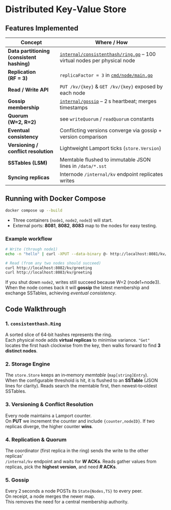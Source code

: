 # Distributed Key‑Value Store

## Features Implemented

| Concept | Where / How |
|---------|-------------|
| **Data partitioning (consistent hashing)** | [`internal/consistenthash/ring.go`](internal/consistenthash/ring.go) – 100 virtual nodes per physical node |
| **Replication (RF = 3)** | `replicaFactor = 3` in [`cmd/node/main.go`](cmd/node/main.go) |
| **Read / Write API** | `PUT /kv/{key}` & `GET /kv/{key}` exposed by each node |
| **Gossip membership** | [`internal/gossip`](internal/gossip) – 2 s heartbeat; merges timestamps |
| **Quorum (W=2, R=2)** | see `writeQuorum` / `readQuorum` constants |
| **Eventual consistency** | Conflicting versions converge via gossip + version comparison |
| **Versioning / conflict resolution** | Lightweight Lamport ticks (`store.Version`) |
| **SSTables (LSM)** | Memtable flushed to immutable JSON lines in `/data/*.sst` |
| **Syncing replicas** | Internode `/internal/kv` endpoint replicates writes |

## Running with Docker Compose

```bash
docker compose up --build
```

* Three containers (`node1`, `node2`, `node3`) will start.
* External ports: **8081**, **8082**, **8083** map to the nodes for easy testing.

### Example workflow

```bash
# Write (through node1)
echo -n "hello" | curl -XPUT --data-binary @- http://localhost:8081/kv/greeting

# Read (from any two nodes should succeed)
curl http://localhost:8082/kv/greeting
curl http://localhost:8083/kv/greeting
```

If you shut down `node2`, writes still succeed because W=2 (node1+node3).  
When the node comes back it will **gossip** the latest membership and exchange
SSTables, achieving *eventual consistency*.

## Code Walkthrough

### 1. `consistenthash.Ring`

A sorted slice of 64‑bit hashes represents the ring.  
Each physical node adds **virtual replicas** to minimise variance. `"Get"` locates
the first hash clockwise from the key, then walks forward to find **3 distinct nodes**.

### 2. Storage Engine

The `store.Store` keeps an in‑memory *memtable* (`map[string]Entry`).  
When the configurable threshold is hit, it is flushed to an **SSTable** (JSON lines
for clarity). Reads search the memtable first, then newest‑to‑oldest SSTables.

### 3. Versioning & Conflict Resolution

Every node maintains a Lamport counter.  
On **PUT** we increment the counter and include `{counter,nodeID}`.
If two replicas diverge, the higher counter **wins**.

### 4. Replication & Quorum

The coordinator (first replica in the ring) sends the write to the other replicas’  
`/internal/kv` endpoint and waits for **_W_ ACKs**. Reads gather values from replicas,
pick the **highest version**, and need **_R_ ACKs**.

### 5. Gossip

Every 2 seconds a node POSTs its `State{Nodes,TS}` to every peer.  
On receipt, a node merges the newer map.  
This removes the need for a central membership authority.

